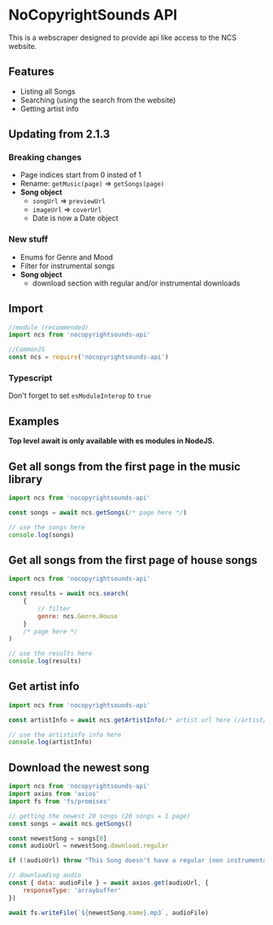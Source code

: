# NoCopyrightSounds API

This is a webscraper designed to provide api like access to the NCS website.

## Features

-   Listing all Songs
-   Searching (using the search from the website)
-   Getting artist info

## Updating from 2.1.3

### Breaking changes

-   Page indices start from 0 insted of 1
-   Rename: `getMusic(page)` => `getSongs(page)`
-   **Song object**
    -   `songUrl` => `previewUrl`
    -   `imageUrl` => `coverUrl`
    -   Date is now a Date object

### New stuff

-   Enums for Genre and Mood
-   Filter for instrumental songs
-   **Song object**
    -   download section with regular and/or instrumental downloads

## Import

```js
//module (recommended)
import ncs from 'nocopyrightsounds-api'

//CommonJS
const ncs = require('nocopyrightsounds-api')
```

### Typescript

Don't forget to set `esModuleInterop` to `true`

## Examples

**Top level await is only available with es modules in NodeJS.**

## Get all songs from the first page in the music library

```js
import ncs from 'nocopyrightsounds-api'

const songs = await ncs.getSongs(/* page here */)

// use the songs here
console.log(songs)
```

## Get all songs from the first page of house songs

```js
import ncs from 'nocopyrightsounds-api'

const results = await ncs.search(
    {
        // filter
        genre: ncs.Genre.House
    }
    /* page here */
)

// use the results here
console.log(results)
```

## Get artist info

```js
import ncs from 'nocopyrightsounds-api'

const artistInfo = await ncs.getArtistInfo(/* artist url here (/artist/760/srikar) */)

// use the artistinfo info here
console.log(artistInfo)
```

## Download the newest song

```js
import ncs from 'nocopyrightsounds-api'
import axios from 'axios'
import fs from 'fs/promises'

// getting the newest 20 songs (20 songs = 1 page)
const songs = await ncs.getSongs()

const newestSong = songs[0]
const audioUrl = newestSong.download.regular

if (!audioUrl) throw "This Song doesn't have a regular (non instrumental) version!"

// downloading audio
const { data: audioFile } = await axios.get(audioUrl, {
    responseType: 'arraybuffer'
})

await fs.writeFile(`${newestSong.name}.mp3`, audioFile)
```
